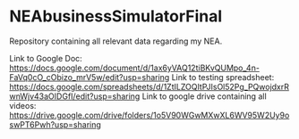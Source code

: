 # NEAbusinessSimulatorFinal
Repository containing all relevant data regarding my NEA.

Link to Google Doc: https://docs.google.com/document/d/1ax6yVAQ12tiBKvQUMpo_4n-FaVq0cO_cObizo_mrV5w/edit?usp=sharing
Link to testing spreadsheet: https://docs.google.com/spreadsheets/d/1ZtILZOQItPJIsOl52Pg_PQwojdxrRwnWjv43aOIDGfI/edit?usp=sharing
Link to google drive containing all videos: https://drive.google.com/drive/folders/1o5V90WGwMXwXL6WV95W2Uy9oswPT6Pwh?usp=sharing
